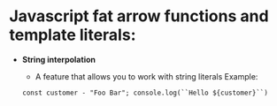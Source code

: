 # Javascript fat arrow functions and template literals:
- **String interpolation**
	- A feature that allows you to work with string literals
	Example:
	
	`const customer - "Foo Bar";
	console.log(``Hello ${customer}``)`